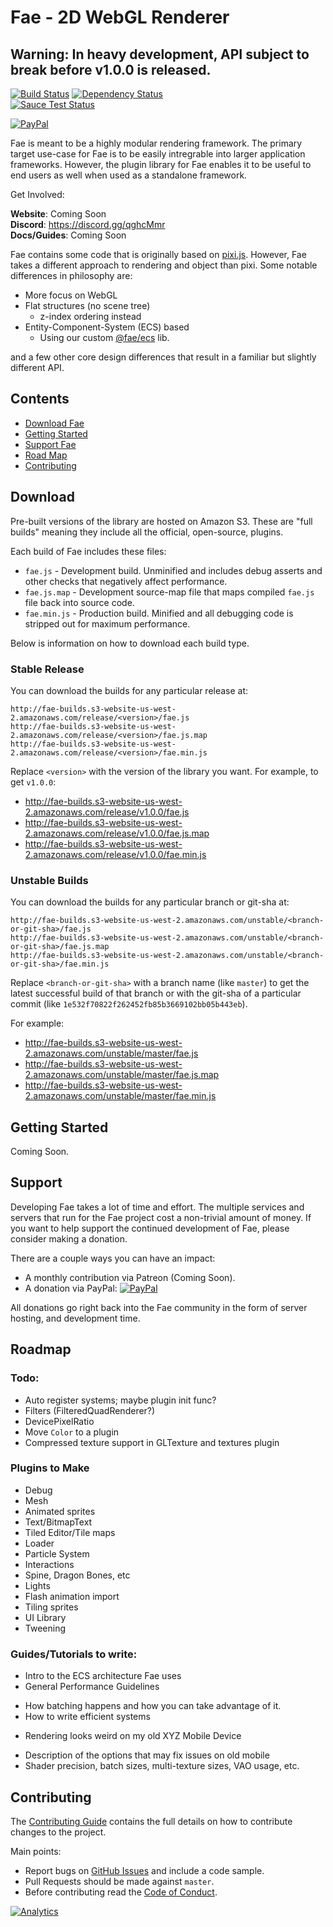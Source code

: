 # Fae - 2D WebGL Renderer

## Warning: In heavy development, API subject to break before v1.0.0 is released.

<!-- [![API Doc](https://doclets.io/Fae/fae/master.svg)](https://doclets.io/Fae/fae/master) -->
[![Build Status](https://travis-ci.org/Fae/fae.svg?branch=master)](https://travis-ci.org/Fae/fae)
[![Dependency Status](https://gemnasium.com/badges/github.com/Fae/fae.svg)](https://gemnasium.com/github.com/Fae/fae)
<br/>
[![Sauce Test Status](https://saucelabs.com/browser-matrix/faejs.svg)](https://saucelabs.com/u/faejs)
<br/>
<!-- [![Patreon](https://img.shields.io/badge/patreon-donate-yellow.svg)][patreon-donate] -->
[![PayPal](https://img.shields.io/badge/paypal-donate-yellow.svg)][paypal-donate]

Fae is meant to be a highly modular rendering framework. The primary target use-case for Fae is
to be easily intregrable into larger application frameworks. However, the plugin library for Fae
enables it to be useful to end users as well when used as a standalone framework.

Get Involved:

**Website**: Coming Soon<br />
**Discord**: https://discord.gg/qghcMmr<br />
**Docs/Guides**: Coming Soon<br />

Fae contains some code that is originally based on [pixi.js](https://github.com/pixijs/pixi.js).
However, Fae takes a different approach to rendering and object than pixi. Some notable differences
in philosophy are:

- More focus on WebGL
- Flat structures (no scene tree)
    * z-index ordering instead
- Entity-Component-System (ECS) based
    * Using our custom [@fae/ecs][ecs] lib.

and a few other core design differences that result in a familiar but slightly different API.

## Contents

- [Download Fae](#download)
- [Getting Started](#get-started)
- [Support Fae](#support)
- [Road Map](#roadmap)
- [Contributing](#contributing)

<a name="download"></a>
## Download

Pre-built versions of the library are hosted on Amazon S3. These are "full builds" meaning they
include all the official, open-source, plugins.

Each build of Fae includes these files:

- `fae.js` - Development build. Unminified and includes debug asserts and other checks that
    negatively affect performance.
- `fae.js.map` - Development source-map file that maps compiled `fae.js` file back into source
    code.
- `fae.min.js` - Production build. Minified and all debugging code is stripped out for maximum
    performance.

Below is information on how to download each build type.

### Stable Release

You can download the builds for any particular release at:

```
http://fae-builds.s3-website-us-west-2.amazonaws.com/release/<version>/fae.js
http://fae-builds.s3-website-us-west-2.amazonaws.com/release/<version>/fae.js.map
http://fae-builds.s3-website-us-west-2.amazonaws.com/release/<version>/fae.min.js
```

Replace `<version>` with the version of the library you want. For example, to get `v1.0.0`:

- http://fae-builds.s3-website-us-west-2.amazonaws.com/release/v1.0.0/fae.js
- http://fae-builds.s3-website-us-west-2.amazonaws.com/release/v1.0.0/fae.js.map
- http://fae-builds.s3-website-us-west-2.amazonaws.com/release/v1.0.0/fae.min.js

### Unstable Builds

You can download the builds for any particular branch or git-sha at:

```
http://fae-builds.s3-website-us-west-2.amazonaws.com/unstable/<branch-or-git-sha>/fae.js
http://fae-builds.s3-website-us-west-2.amazonaws.com/unstable/<branch-or-git-sha>/fae.js.map
http://fae-builds.s3-website-us-west-2.amazonaws.com/unstable/<branch-or-git-sha>/fae.min.js
```

Replace `<branch-or-git-sha>` with a branch name (like `master`) to get the latest successful
build of that branch or with the git-sha of a particular commit (like `1e532f70822f262452fb85b3669102bb05b443eb`).

For example:

- http://fae-builds.s3-website-us-west-2.amazonaws.com/unstable/master/fae.js
- http://fae-builds.s3-website-us-west-2.amazonaws.com/unstable/master/fae.js.map
- http://fae-builds.s3-website-us-west-2.amazonaws.com/unstable/master/fae.min.js

<a name="get-started"></a>
## Getting Started

Coming Soon.

<a name="support"></a>
## Support

Developing Fae takes a lot of time and effort. The multiple services and servers that run for
the Fae project cost a non-trivial amount of money. If you want to help support the continued
development of Fae, please consider making a donation.

There are a couple ways you can have an impact:

- A monthly contribution via Patreon (Coming Soon).
- A donation via PayPal: [![PayPal](https://img.shields.io/badge/paypal-donate-yellow.svg)][paypal-donate]

All donations go right back into the Fae community in the form of server hosting, and development
time.

<a name="roadmap"></a>
## Roadmap

### Todo:

- Auto register systems; maybe plugin init func?
- Filters (FilteredQuadRenderer?)
- DevicePixelRatio
- Move `Color` to a plugin
- Compressed texture support in GLTexture and textures plugin

### Plugins to Make

- Debug
- Mesh
- Animated sprites
- Text/BitmapText
- Tiled Editor/Tile maps
- Loader
- Particle System
- Interactions
- Spine, Dragon Bones, etc
- Lights
- Flash animation import
- Tiling sprites
- UI Library
- Tweening

### Guides/Tutorials to write:

- Intro to the ECS architecture Fae uses
- General Performance Guidelines
 * How batching happens and how you can take advantage of it.
 * How to write efficient systems
- Rendering looks weird on my old XYZ Mobile Device
 * Description of the options that may fix issues on old mobile
 * Shader precision, batch sizes, multi-texture sizes, VAO usage, etc.

<a name="contributing"></a>
## Contributing

The [Contributing Guide]() contains the full details on how to contribute
changes to the project.

Main points:

- Report bugs on [GitHub Issues][github-issues] and include a code sample.
- Pull Requests should be made against `master`.
- Before contributing read the [Code of Conduct][code-of-conduct].

[mini-signals]: https://github.com/Hypercubed/mini-signals
[ee3]: https://github.com/primus/eventemitter3
[event-tests]: https://github.com/Hypercubed/EventsSpeedTests
[github-issues]: https://github.com/Fae/fae/issues
[code-of-conduct]: https://github.com/Fae/fae/blob/master/CODE_OF_CONDUCT.md
[paypal-donate]: https://www.paypal.com/cgi-bin/webscr?cmd=_donations&business=CAP4H5ZVLHMMW&lc=US&item_name=Fae&currency_code=USD&bn=PP%2dDonationsBF%3abtn_donateCC_LG%2egif%3aNonHosted
[patreon-donate]: https://www.patreon.com/user?u=2430663
[ecs]: https://github.com/Fae/ecs

[![Analytics](https://ga-beacon.appspot.com/UA-27838577-5/Fae/fae)](https://github.com/igrigorik/ga-beacon)
